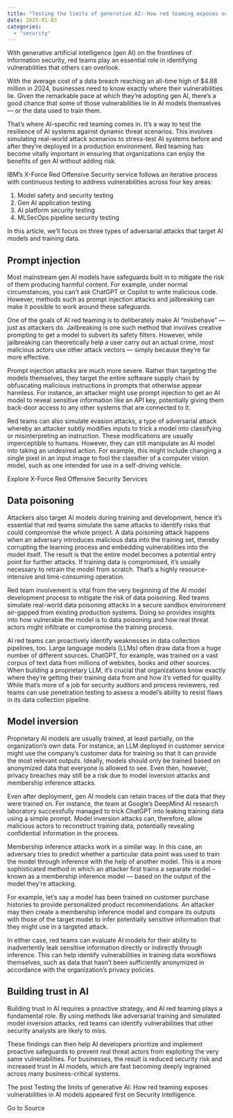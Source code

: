 ```yaml
---
title: "Testing the limits of generative AI: How red teaming exposes vulnerabilities in AI models"
date: 2025-01-03
categories: 
  - "security"
---
```


With generative artificial intelligence (gen AI) on the frontlines of information security, red teams play an essential role in identifying vulnerabilities that others can overlook.

With the average cost of a data breach reaching an all-time high of $4.88 million in 2024, businesses need to know exactly where their vulnerabilities lie. Given the remarkable pace at which they’re adopting gen AI, there’s a good chance that some of those vulnerabilities lie in AI models themselves — or the data used to train them.

That’s where AI-specific red teaming comes in. It’s a way to test the resilience of AI systems against dynamic threat scenarios. This involves simulating real-world attack scenarios to stress-test AI systems before and after they’re deployed in a production environment. Red teaming has become vitally important in ensuring that organizations can enjoy the benefits of gen AI without adding risk.

IBM’s X-Force Red Offensive Security service follows an iterative process with continuous testing to address vulnerabilities across four key areas:

1. Model safety and security testing
2. Gen AI application testing
3. AI platform security testing
4. MLSecOps pipeline security testing

In this article, we’ll focus on three types of adversarial attacks that target AI models and training data.

## Prompt injection

Most mainstream gen AI models have safeguards built in to mitigate the risk of them producing harmful content. For example, under normal circumstances, you can’t ask ChatGPT or Copilot to write malicious code. However, methods such as prompt injection attacks and jailbreaking can make it possible to work around these safeguards.

One of the goals of AI red teaming is to deliberately make AI “misbehave” — just as attackers do. Jailbreaking is one such method that involves creative prompting to get a model to subvert its safety filters. However, while jailbreaking can theoretically help a user carry out an actual crime, most malicious actors use other attack vectors — simply because they’re far more effective.

Prompt injection attacks are much more severe. Rather than targeting the models themselves, they target the entire software supply chain by obfuscating malicious instructions in prompts that otherwise appear harmless. For instance, an attacker might use prompt injection to get an AI model to reveal sensitive information like an API key, potentially giving them back-door access to any other systems that are connected to it.

Red teams can also simulate evasion attacks, a type of adversarial attack whereby an attacker subtly modifies inputs to trick a model into classifying or misinterpreting an instruction. These modifications are usually imperceptible to humans. However, they can still manipulate an AI model into taking an undesired action. For example, this might include changing a single pixel in an input image to fool the classifier of a computer vision model, such as one intended for use in a self-driving vehicle.

Explore X-Force Red Offensive Security Services

## Data poisoning

Attackers also target AI models during training and development, hence it’s essential that red teams simulate the same attacks to identify risks that could compromise the whole project. A data poisoning attack happens when an adversary introduces malicious data into the training set, thereby corrupting the learning process and embedding vulnerabilities into the model itself. The result is that the entire model becomes a potential entry point for further attacks. If training data is compromised, it’s usually necessary to retrain the model from scratch. That’s a highly resource-intensive and time-consuming operation.

Red team involvement is vital from the very beginning of the AI model development process to mitigate the risk of data poisoning. Red teams simulate real-world data poisoning attacks in a secure sandbox environment air-gapped from existing production systems. Doing so provides insights into how vulnerable the model is to data poisoning and how real threat actors might infiltrate or compromise the training process.

AI red teams can proactively identify weaknesses in data collection pipelines, too. Large language models (LLMs) often draw data from a huge number of different sources. ChatGPT, for example, was trained on a vast corpus of text data from millions of websites, books and other sources. When building a proprietary LLM, it’s crucial that organizations know exactly where they’re getting their training data from and how it’s vetted for quality. While that’s more of a job for security auditors and process reviewers, red teams can use penetration testing to assess a model’s ability to resist flaws in its data collection pipeline.

## Model inversion

Proprietary AI models are usually trained, at least partially, on the organization’s own data. For instance, an LLM deployed in customer service might use the company’s customer data for training so that it can provide the most relevant outputs. Ideally, models should only be trained based on anonymized data that everyone is allowed to see. Even then, however, privacy breaches may still be a risk due to model inversion attacks and membership inference attacks.

Even after deployment, gen AI models can retain traces of the data that they were trained on. For instance, the team at Google’s DeepMind AI research laboratory successfully managed to trick ChatGPT into leaking training data using a simple prompt. Model inversion attacks can, therefore, allow malicious actors to reconstruct training data, potentially revealing confidential information in the process.

Membership inference attacks work in a similar way. In this case, an adversary tries to predict whether a particular data point was used to train the model through inference with the help of another model. This is a more sophisticated method in which an attacker first trains a separate model – known as a membership inference model — based on the output of the model they’re attacking.

For example, let’s say a model has been trained on customer purchase histories to provide personalized product recommendations. An attacker may then create a membership inference model and compare its outputs with those of the target model to infer potentially sensitive information that they might use in a targeted attack.

In either case, red teams can evaluate AI models for their ability to inadvertently leak sensitive information directly or indirectly through inference. This can help identify vulnerabilities in training data workflows themselves, such as data that hasn’t been sufficiently anonymized in accordance with the organization’s privacy policies.

## Building trust in AI

Building trust in AI requires a proactive strategy, and AI red teaming plays a fundamental role. By using methods like adversarial training and simulated model inversion attacks, red teams can identify vulnerabilities that other security analysts are likely to miss.

These findings can then help AI developers prioritize and implement proactive safeguards to prevent real threat actors from exploiting the very same vulnerabilities. For businesses, the result is reduced security risk and increased trust in AI models, which are fast becoming deeply ingrained across many business-critical systems.

The post Testing the limits of generative AI: How red teaming exposes vulnerabilities in AI models appeared first on Security Intelligence.

Go to Source
